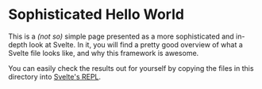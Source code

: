 # Sophisticated Hello World

This is a *(not so)* simple page presented as a more sophisticated and in-depth look at Svelte. In it, you will find a pretty good overview of what a Svelte file looks like, and why this framework is awesome. 

You can easily check the results out for yourself by copying the files in this directory into [Svelte's REPL](https://svelte.dev/repl/). 
